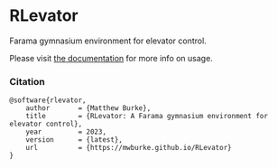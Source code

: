 # RLevator

Farama gymnasium environment for elevator control.

Please visit [the documentation](https://mwburke.github.io/RLevator/index.html) for more info on usage.

### Citation

```
@software{rlevator,
    author       = {Matthew Burke},
    title        = {RLevator: A Farama gymnasium environment for elevator control},
    year         = 2023,
    version      = {latest},
    url          = {https://mwburke.github.io/RLevator}
}
```
